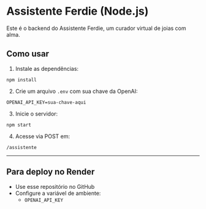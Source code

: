 # Assistente Ferdie (Node.js)

Este é o backend do Assistente Ferdie, um curador virtual de joias com alma.

## Como usar

1. Instale as dependências:
```
npm install
```

2. Crie um arquivo `.env` com sua chave da OpenAI:
```
OPENAI_API_KEY=sua-chave-aqui
```

3. Inicie o servidor:
```
npm start
```

4. Acesse via POST em:
```
/assistente
```

---

## Para deploy no Render

- Use esse repositório no GitHub
- Configure a variável de ambiente:
  - `OPENAI_API_KEY`
